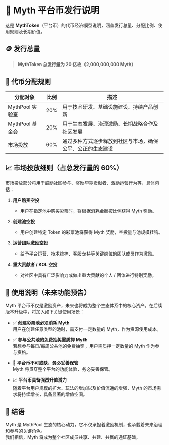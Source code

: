 # 📄 Myth 平台币发行说明

这是 **MythToken**（平台币）的代币经济模型说明，涵盖发行总量、分配比例、使用规则及长期价值。


## 🪙 发行总量

> **MythToken 总发行量为 20 亿枚（2,000,000,000 Myth）**


## 🧾 代币分配规则

| 分配对象         | 比例   | 描述                                                                 |
|------------------|--------|----------------------------------------------------------------------|
| MythPool 实验室   | 20%    | 用于技术研发、基础设施建设、持续产品创新                           |
| MythPool 基金会   | 20%    | 用于生态发展、治理激励、长期战略合作及社区发展                       |
| 市场投放         | 60%    | 通过多种方式逐步释放到社区与市场，确保公平、公正的生态建设           |


## 📈 市场投放细则（占总发行量的 60%）

市场投放部分将用于鼓励社区参与、奖励早期贡献者、激励运营行为等，具体包括：

1. **用户购买空投**  
   - 用户在指定池中购买彩票时，将根据消耗金额按比例获得 Myth 奖励。

2. **创建池空投**  
   - 用户创建特定 Token 的彩票池将获得 Myth 奖励，空投量与池规模挂钩。

3. **运营团队激励空投**  
   - 给予平台运营、技术维护、客服支持等关键岗位的团队成员作为激励。

4. **重大贡献者 / KOL 空投**  
   - 对社区中具有广泛影响力或做出重大贡献的个人 / 团体进行特别奖励。


## 🧭 使用说明（未来功能预告）

Myth 平台币不仅是激励资产，未来也将成为整个生态体系中的核心资产。在后续版本升级中，将加入如下关键使用场景：

- ✅ **创建彩票池必须消耗 Myth**  
  用户在创建任意类型的池时，需支付一定数量的 Myth，作为资源使用成本。

- ✅ **参与公共池的免费抽奖需质押 Myth**  
  若想参与每日/每周公共池的免费抽奖，用户需质押一定数量的 Myth 作为参与资格。

- 🔐 **平台币不可或缺，务必妥善保管**  
  Myth 将贯穿整个平台的功能体验，务必妥善保管。

- 📈 **平台币具备强烈升值潜力**  
  随着平台用户规模的扩大、玩法的增加以及价值流通的增强，Myth 的市场需求将持续增长，具备显著的增值空间。


## 💬 结语

Myth 是 MythPool 生态的核心动力，它不仅承担着激励机制，也承载着未来治理和参与的关键角色。  
我们相信，Myth 将成为整个社区成员共享、共建、共赢的通证基础。